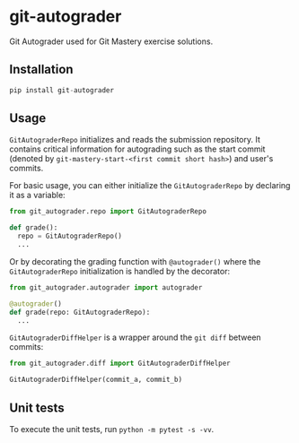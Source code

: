 # git-autograder

Git Autograder used for Git Mastery exercise solutions.

## Installation

```py
pip install git-autograder
```

## Usage

`GitAutograderRepo` initializes and reads the submission repository. It contains critical information for autograding such as the start commit (denoted by `git-mastery-start-<first commit short hash>`) and user's commits.

For basic usage, you can either initialize the `GitAutograderRepo` by declaring it as a variable:

```py
from git_autograder.repo import GitAutograderRepo

def grade():
  repo = GitAutograderRepo()
  ...
```

Or by decorating the grading function with `@autograder()` where the `GitAutograderRepo` initialization is handled by the decorator:

```py
from git_autograder.autograder import autograder

@autograder()
def grade(repo: GitAutograderRepo):
  ...
```

`GitAutograderDiffHelper` is a wrapper around the `git diff` between commits:

```py
from git_autograder.diff import GitAutograderDiffHelper

GitAutograderDiffHelper(commit_a, commit_b)
```

## Unit tests

To execute the unit tests, run `python -m pytest -s -vv`.
